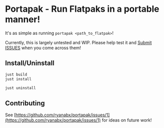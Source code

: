 # Portapak - Run Flatpaks in a portable manner!

It's as simple as running `portapak <path_to_flatpak>`!

Currently, this is largely untested and WIP. Please help test it and [Submit ISSUES](https://github.com/ryanabx/portapak/issues/new) when you come across them!

## Install/Uninstall

```sh
just build
just install
```

```sh
just uninstall
```

## Contributing

See [https://github.com/ryanabx/portapak/issues/1](https://github.com/ryanabx/portapak/issues/1) for ideas on future work!
